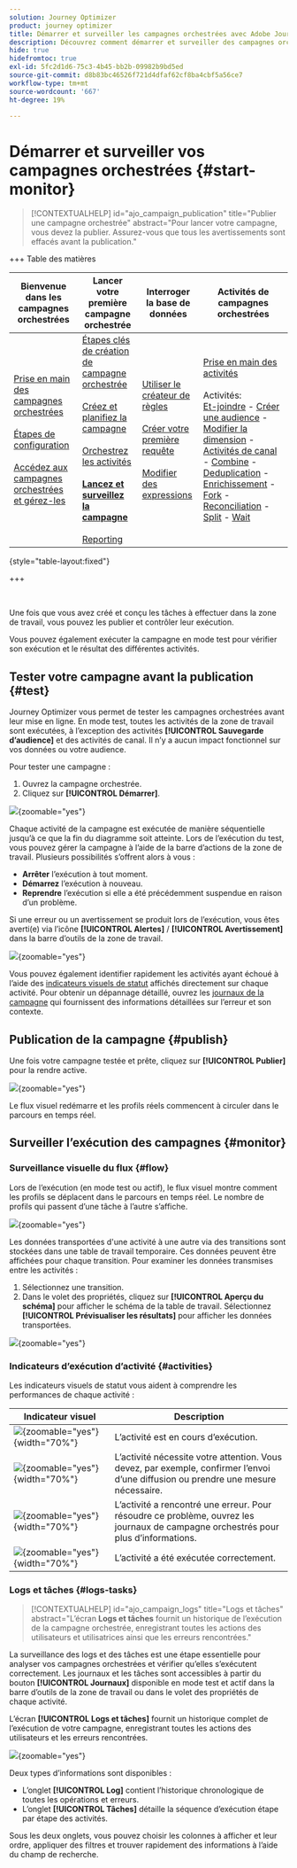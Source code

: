 ```yaml
---
solution: Journey Optimizer
product: journey optimizer
title: Démarrer et surveiller les campagnes orchestrées avec Adobe Journey Optimizer
description: Découvrez comment démarrer et surveiller des campagnes orchestrées avec Adobe Journey Optimizer.
hide: true
hidefromtoc: true
exl-id: 5fc2d1d6-75c3-4b45-bb2b-09982b9bd5ed
source-git-commit: d8b83bc46526f721d4dfaf62cf8ba4cbf5a56ce7
workflow-type: tm+mt
source-wordcount: '667'
ht-degree: 19%

---
```


# Démarrer et surveiller vos campagnes orchestrées {#start-monitor}

>[!CONTEXTUALHELP]
>id="ajo_campaign_publication"
>title="Publier une campagne orchestrée"
>abstract="Pour lancer votre campagne, vous devez la publier. Assurez-vous que tous les avertissements sont effacés avant la publication."

+++ Table des matières

| Bienvenue dans les campagnes orchestrées | Lancer votre première campagne orchestrée | Interroger la base de données | Activités de campagnes orchestrées |
|---|---|---|---|
| [Prise en main des campagnes orchestrées](gs-orchestrated-campaigns.md)<br/><br/>[Étapes de configuration](configuration-steps.md)<br/><br/>[Accédez aux campagnes orchestrées et gérez-les](access-manage-orchestrated-campaigns.md) | [Étapes clés de création de campagne orchestrée](gs-campaign-creation.md)<br/><br/>[Créez et planifiez la campagne](create-orchestrated-campaign.md)<br/><br/>[Orchestrez les activités](orchestrate-activities.md)<br/><br/><b>[Lancez et surveillez la campagne](start-monitor-campaigns.md)</b><br/><br/>[Reporting](reporting-campaigns.md) | [Utiliser le créateur de règles](orchestrated-rule-builder.md)<br/><br/>[Créer votre première requête](build-query.md)<br/><br/>[Modifier des expressions](edit-expressions.md) | [Prise en main des activités](activities/about-activities.md)<br/><br/>Activités:<br/>[Et-joindre](activities/and-join.md) - [Créer une audience](activities/build-audience.md) - [Modifier la dimension](activities/change-dimension.md) - [Activités de canal](activities/channels.md) - [Combine](activities/combine.md) - [Deduplication](activities/deduplication.md) - [Enrichissement](activities/enrichment.md) - [Fork](activities/fork.md) - [Reconciliation](activities/reconciliation.md) - [Split](activities/split.md) - [Wait](activities/wait.md) |

{style="table-layout:fixed"}

+++

<br/>

Une fois que vous avez créé et conçu les tâches à effectuer dans la zone de travail, vous pouvez les publier et contrôler leur exécution.

Vous pouvez également exécuter la campagne en mode test pour vérifier son exécution et le résultat des différentes activités.

## Tester votre campagne avant la publication {#test}

Journey Optimizer vous permet de tester les campagnes orchestrées avant leur mise en ligne. En mode test, toutes les activités de la zone de travail sont exécutées, à l’exception des activités **[!UICONTROL Sauvegarde d’audience]** et des activités de canal. Il n’y a aucun impact fonctionnel sur vos données ou votre audience.

Pour tester une campagne :

1. Ouvrez la campagne orchestrée.
2. Cliquez sur **[!UICONTROL Démarrer]**.

![](assets/campaign-start.png){zoomable="yes"}

Chaque activité de la campagne est exécutée de manière séquentielle jusqu’à ce que la fin du diagramme soit atteinte. Lors de l’exécution du test, vous pouvez gérer la campagne à l’aide de la barre d’actions de la zone de travail. Plusieurs possibilités sʼoffrent alors à vous :

* **Arrêter** l’exécution à tout moment.
* **Démarrez** l’exécution à nouveau.
* **Reprendre** l’exécution si elle a été précédemment suspendue en raison d’un problème.

Si une erreur ou un avertissement se produit lors de l’exécution, vous êtes averti(e) via l’icône **[!UICONTROL Alertes]** / **[!UICONTROL Avertissement]** dans la barre d’outils de la zone de travail.

![](assets/campaign-warning.png){zoomable="yes"}

Vous pouvez également identifier rapidement les activités ayant échoué à l’aide des [indicateurs visuels de statut](#activities) affichés directement sur chaque activité. Pour obtenir un dépannage détaillé, ouvrez les [journaux de la campagne](#logs-tasks) qui fournissent des informations détaillées sur l’erreur et son contexte.

## Publication de la campagne {#publish}

Une fois votre campagne testée et prête, cliquez sur **[!UICONTROL Publier]** pour la rendre active.

![](assets/campaign-publish.png){zoomable="yes"}

Le flux visuel redémarre et les profils réels commencent à circuler dans le parcours en temps réel.

## Surveiller l’exécution des campagnes {#monitor}

### Surveillance visuelle du flux {#flow}

Lors de l’exécution (en mode test ou actif), le flux visuel montre comment les profils se déplacent dans le parcours en temps réel. Le nombre de profils qui passent d’une tâche à l’autre s’affiche.

![](assets/workflow-execution.png){zoomable="yes"}

Les données transportées d&#39;une activité à une autre via des transitions sont stockées dans une table de travail temporaire. Ces données peuvent être affichées pour chaque transition. Pour examiner les données transmises entre les activités :

1. Sélectionnez une transition.
1. Dans le volet des propriétés, cliquez sur **[!UICONTROL Aperçu du schéma]** pour afficher le schéma de la table de travail. Sélectionnez **[!UICONTROL Prévisualiser les résultats]** pour afficher les données transportées.

![](assets/transition.png){zoomable="yes"}

### Indicateurs d’exécution d’activité {#activities}

Les indicateurs visuels de statut vous aident à comprendre les performances de chaque activité :

| Indicateur visuel | Description |
|-----|------------|
| ![](assets/activity-status-pending.png){zoomable="yes"}{width="70%"} | L’activité est en cours d’exécution. |
| ![](assets/activity-status-orange.png){zoomable="yes"}{width="70%"} | L’activité nécessite votre attention. Vous devez, par exemple, confirmer l’envoi d’une diffusion ou prendre une mesure nécessaire. |
| ![](assets/activity-status-red.png){zoomable="yes"}{width="70%"} | L’activité a rencontré une erreur. Pour résoudre ce problème, ouvrez les journaux de campagne orchestrés pour plus d’informations. |
| ![](assets/activity-status-green.png){zoomable="yes"}{width="70%"} | L’activité a été exécutée correctement. |

### Logs et tâches {#logs-tasks}

>[!CONTEXTUALHELP]
>id="ajo_campaign_logs"
>title="Logs et tâches"
>abstract="L’écran **Logs et tâches** fournit un historique de l’exécution de la campagne orchestrée, enregistrant toutes les actions des utilisateurs et utilisatrices ainsi que les erreurs rencontrées."

La surveillance des logs et des tâches est une étape essentielle pour analyser vos campagnes orchestrées et vérifier qu’elles s’exécutent correctement. Les journaux et les tâches sont accessibles à partir du bouton **[!UICONTROL Journaux]** disponible en mode test et actif dans la barre d’outils de la zone de travail ou dans le volet des propriétés de chaque activité.

L’écran **[!UICONTROL Logs et tâches]** fournit un historique complet de l’exécution de votre campagne, enregistrant toutes les actions des utilisateurs et les erreurs rencontrées.

![](assets/workflow-logs.png){zoomable="yes"}

Deux types d’informations sont disponibles :

* L’onglet **[!UICONTROL Log]** contient l’historique chronologique de toutes les opérations et erreurs.
* L’onglet **[!UICONTROL Tâches]** détaille la séquence d’exécution étape par étape des activités.

Sous les deux onglets, vous pouvez choisir les colonnes à afficher et leur ordre, appliquer des filtres et trouver rapidement des informations à l’aide du champ de recherche.
